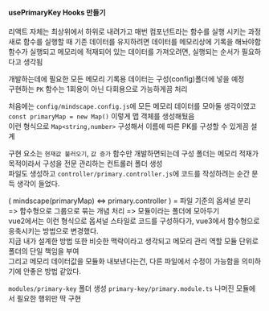 #### usePrimaryKey Hooks 만들기

리액트 자체는 최상위에서 하위로 내려가고 매번 컴포넌트라는 함수를 실행 시키는 과정  
새로 함수를 실행할 때 기존 데이터를 유지하려면 데이터를 메모리상에 기록을 해놔야함  
함수가 실행되고 메모리에 적재되어 있는 데이터를 가져오려면, 실행되는 순서가 필요하다고 생각됨

개발하는데에 필요한 모든 메모리 기록용 데이터는 구성(config)폴더에 넣을 예정  
구현하는 `PK` 함수는 1회용이 아닌 다회용으로 가능하게끔 처리

처음에는 `config/mindscape.config.js`에 모든 메모리 데이터를 모아둘 생각이였고 `const primaryMap = new Map()` 이렇게 맵 객체를 생성해뒀음  
이런 형식으로 `Map<string,number>` 구성해서 이름에 따른 PK를 구성할 수 있게끔 설계

구현 요소는 `현재값 불러오기`, `값 증가` 함수만 개발하면되는데 구성 폴더는 메모리 적재가 목적이라서 구성을 전문 관리하는 컨트롤러 폴더 생성  
파일도 생성하고 `controller/primary.controller.js`에 코드를 작성하려는 순간 문득 생각이 들었다.

( mindscape(primaryMap) <=> primary.controller ) = 파일 기준의 옵셔널 분리 => 함수형으로 그룹으로 묶는 개념 처리 => 모듈이라는 폴더에 모아두기  
vue2에서는 이런 형식으로 옵셔널 스타일로 코드를 구성하다가, vue3에서 함수형으로 응축시키는 방법으로 변경했다.  
지금 내가 설계한 방법 또한 비슷한 맥락이라고 생각되고 메모리 관리 역할 모듈 단위로 폴더의 단일 책임을 부여  
그리고 메모리 데이터값을 모듈화 내보낸다는건, 다른 파일에서 수정이 가능함을 의미하기에 안좋은 방법 같았다.

`modules/primary-key` 폴더 생성 `primary-key/primary.module.ts` 나머진 모듈에서 필요한 행위만 딱 구현
